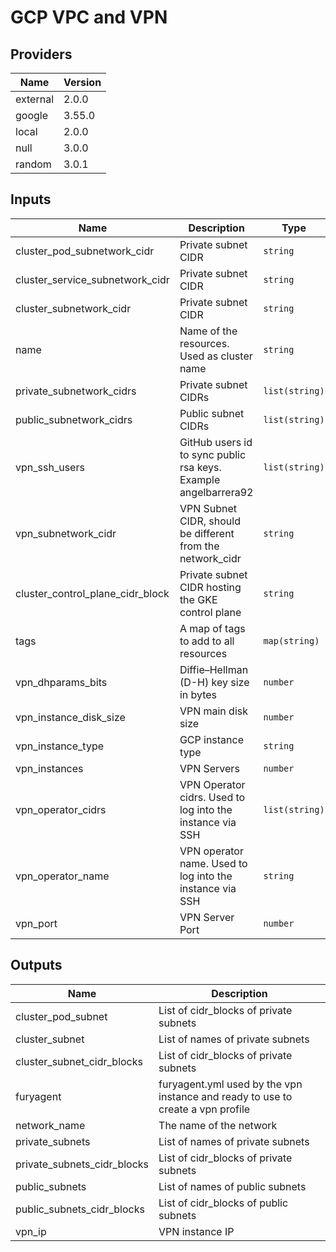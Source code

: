 # GCP VPC and VPN

## Providers

| Name     | Version |
| -------- | ------- |
| external | 2.0.0   |
| google   | 3.55.0  |
| local    | 2.0.0   |
| null     | 3.0.0   |
| random   | 3.0.1   |

## Inputs

| Name                             | Description                                                     | Type           | Default                                | Required |
| -------------------------------- | --------------------------------------------------------------- | -------------- | -------------------------------------- | :------: |
| cluster_pod_subnetwork_cidr      | Private subnet CIDR                                             | `string`       | n/a                                    |   yes    |
| cluster_service_subnetwork_cidr  | Private subnet CIDR                                             | `string`       | n/a                                    |   yes    |
| cluster_subnetwork_cidr          | Private subnet CIDR                                             | `string`       | n/a                                    |   yes    |
| name                             | Name of the resources. Used as cluster name                     | `string`       | n/a                                    |   yes    |
| private_subnetwork_cidrs         | Private subnet CIDRs                                            | `list(string)` | n/a                                    |   yes    |
| public_subnetwork_cidrs          | Public subnet CIDRs                                             | `list(string)` | n/a                                    |   yes    |
| vpn_ssh_users                    | GitHub users id to sync public rsa keys. Example angelbarrera92 | `list(string)` | n/a                                    |   yes    |
| vpn_subnetwork_cidr              | VPN Subnet CIDR, should be different from the network_cidr      | `string`       | n/a                                    |   yes    |
| cluster_control_plane_cidr_block | Private subnet CIDR hosting the GKE control plane               | `string`       | `"10.0.0.0/28"`                        |    no    |
| tags                             | A map of tags to add to all resources                           | `map(string)`  | `{}`                                   |    no    |
| vpn_dhparams_bits                | Diffie–Hellman (D-H) key size in bytes                          | `number`       | `2048`                                 |    no    |
| vpn_instance_disk_size           | VPN main disk size                                              | `number`       | `50`                                   |    no    |
| vpn_instance_type                | GCP instance type                                               | `string`       | `"n1-standard-1"`                      |    no    |
| vpn_instances                    | VPN Servers                                                     | `number`       | `1`                                    |    no    |
| vpn_operator_cidrs               | VPN Operator cidrs. Used to log into the instance via SSH       | `list(string)` | <pre>[<br>  "0.0.0.0/0"<br>]<br></pre> |    no    |
| vpn_operator_name                | VPN operator name. Used to log into the instance via SSH        | `string`       | `"sighup"`                             |    no    |
| vpn_port                         | VPN Server Port                                                 | `number`       | `1194`                                 |    no    |

## Outputs

| Name                        | Description                                                                     |
| --------------------------- | ------------------------------------------------------------------------------- |
| cluster_pod_subnet          | List of cidr_blocks of private subnets                                          |
| cluster_subnet              | List of names of private subnets                                                |
| cluster_subnet_cidr_blocks  | List of cidr_blocks of private subnets                                          |
| furyagent                   | furyagent.yml used by the vpn instance and ready to use to create a vpn profile |
| network_name                | The name of the network                                                         |
| private_subnets             | List of names of private subnets                                                |
| private_subnets_cidr_blocks | List of cidr_blocks of private subnets                                          |
| public_subnets              | List of names of public subnets                                                 |
| public_subnets_cidr_blocks  | List of cidr_blocks of public subnets                                           |
| vpn_ip                      | VPN instance IP                                                                 |
